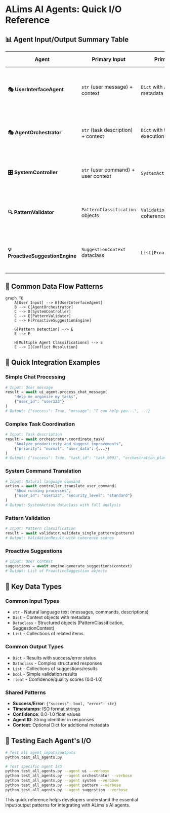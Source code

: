 # ALims AI Agents: Quick I/O Reference

## 📊 Agent Input/Output Summary Table

| Agent | Primary Input | Primary Output | Key Features |
|-------|---------------|----------------|--------------|
| **🎭 UserInterfaceAgent** | `str` (user message) + context | `Dict` with AI response + metadata | Natural language processing, voice commands, proactive suggestions |
| **🎭 AgentOrchestrator** | `str` (task description) + context | `Dict` with task plan + execution results | Multi-agent coordination, task delegation, result synthesis |
| **🎛️ SystemController** | `str` (user command) + user context | `SystemAction` dataclass | Command translation, safety validation, system execution |
| **🔍 PatternValidator** | `PatternClassification` objects | `ValidationResult` + coherence metrics | Pattern validation, conflict resolution, system audits |
| **💡 ProactiveSuggestionEngine** | `SuggestionContext` dataclass | `List[ProactiveSuggestion]` | Context-aware suggestions, user feedback processing |

## 🔄 Common Data Flow Patterns

```mermaid
graph TD
    A[User Input] --> B[UserInterfaceAgent]
    B --> C[AgentOrchestrator]
    C --> D[SystemController]
    C --> E[PatternValidator]
    C --> F[ProactiveSuggestionEngine]
    
    G[Pattern Detection] --> E
    E --> F
    
    H[Multiple Agent Classifications] --> E
    E --> I[Conflict Resolution]
```

## 📝 Quick Integration Examples

### **Simple Chat Processing**
```python
# Input: User message
result = await ui_agent.process_chat_message(
    "Help me organize my tasks", 
    {"user_id": "user123"}
)
# Output: {"success": True, "message": "I can help you...", ...}
```

### **Complex Task Coordination**
```python
# Input: Task description
result = await orchestrator.coordinate_task(
    "Analyze productivity and suggest improvements",
    {"priority": "normal", "user_data": {...}}
)
# Output: {"success": True, "task_id": "task_0001", "orchestration_plan": {...}}
```

### **System Command Translation**
```python
# Input: Natural language command
action = await controller.translate_user_command(
    "Show running processes",
    {"user_id": "user123", "security_level": "standard"}
)
# Output: SystemAction dataclass with full analysis
```

### **Pattern Validation**
```python
# Input: Pattern classification
result = await validator.validate_single_pattern(pattern)
# Output: ValidationResult with coherence scores
```

### **Proactive Suggestions**
```python
# Input: User context
suggestions = await engine.generate_suggestions(context)
# Output: List of ProactiveSuggestion objects
```

## 🎯 Key Data Types

### **Common Input Types**
- `str` - Natural language text (messages, commands, descriptions)
- `Dict` - Context objects with metadata
- `Dataclass` - Structured objects (PatternClassification, SuggestionContext)
- `List` - Collections of related items

### **Common Output Types**
- `Dict` - Results with success/error status
- `Dataclass` - Complex structured responses
- `List` - Collections of suggestions/results
- `bool` - Simple validation results
- `float` - Confidence/quality scores (0.0-1.0)

### **Shared Patterns**
- **Success/Error**: `{"success": bool, "error": str}`
- **Timestamps**: ISO format strings
- **Confidence**: 0.0-1.0 float values
- **Agent ID**: String identifier in responses
- **Context**: Optional Dict for additional metadata

## 🔧 Testing Each Agent's I/O

```bash
# Test all agent inputs/outputs
python test_all_agents.py

# Test specific agent I/O
python test_all_agents.py --agent ui --verbose
python test_all_agents.py --agent orchestrator --verbose
python test_all_agents.py --agent system --verbose
python test_all_agents.py --agent pattern --verbose
python test_all_agents.py --agent suggestion --verbose
```

This quick reference helps developers understand the essential input/output patterns for integrating with ALims's AI agents. 